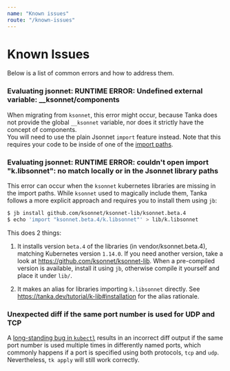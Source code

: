 ```yaml
---
name: "Known issues"
route: "/known-issues"
---
```


# Known Issues

Below is a list of common errors and how to address them.

### Evaluating jsonnet: RUNTIME ERROR: Undefined external variable: \_\_ksonnet/components

When migrating from `ksonnet`, this error might occur, because Tanka does not
provide the global `__ksonnet` variable, nor does it strictly have the concept
of components.  
You will need to use the plain Jsonnet `import` feature instead. Note that this
requires your code to be inside of one of the
[import paths](directory-structure.md/#import-paths).

### Evaluating jsonnet: RUNTIME ERROR: couldn't open import "k.libsonnet": no match locally or in the Jsonnet library paths

This error can occur when the `ksonnet` kubernetes libraries are missing in the
import paths. While `ksonnet` used to magically include them, Tanka follows a
more explicit approach and requires you to install them using `jb`:

```bash
$ jb install github.com/ksonnet/ksonnet-lib/ksonnet.beta.4
$ echo 'import "ksonnet.beta.4/k.libsonnet"' > lib/k.libsonnet
```

This does 2 things:

1) It installs version `beta.4` of the libraries (in vendor/ksonnet.beta.4),
matching Kubernetes version `1.14.0`. If you need another version, take a look at
https://github.com/ksonnet/ksonnet-lib. When a pre-compiled version is
available, install it using `jb`, otherwise compile it yourself and place it
under `lib/`.

2) It makes an alias for libraries importing `k.libsonnet` directly. See
https://tanka.dev/tutorial/k-lib#installation for the alias rationale.

### Unexpected diff if the same port number is used for UDP and TCP

A
[long-standing bug in `kubectl`](https://github.com/kubernetes/kubernetes/issues/39188)
results in an incorrect diff output if the same port number is used multiple
times in differently named ports, which commonly happens if a port is specified
using both protocols, `tcp` and `udp`. Nevertheless, `tk apply` will still work
correctly.
